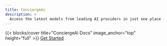 ```yaml
---
title: ConciergeAi
description: >
  Access the latest models from leading AI providers in just one place. No need for monthly subscriptions, pay only when you use.
---
```


{{< blocks/cover title="ConciergeAi Docs" image_anchor="top" height="full" >}}
<a class="btn btn-lg btn-primary me-3 mb-4" href="/docs/">
  Get Started <i class="fas fa-arrow-alt-circle-right ms-2"></i>
</a>
<!-- <a class="btn btn-lg btn-secondary me-3 mb-4" href="https://dev.concierge-ai.com">
  Start for free <i class="fa-solid fa-play ms-2 "></i>
</a> -->
<!-- <p class="lead mt-5"> <b>Your starting point for easy access to AI generative tools!<b></p> -->

<!-- {{< blocks/link-down color="info" >}} -->

<!-- {{< /blocks/cover >}}


{{% blocks/lead color="primary" %}}
ConciergeAi provides you easy access to the newest generative AI tools available to date.

Access the latest models from leading AI providers like OpenAI, Anthropic, Stability.ai, etc.

From Chat Completions to Image and Video Generation you will find plenty of tools ready to improve your productivity.

{{< blocks/link-down color="info" >}}

{{% /blocks/lead %}}

{{% blocks/lead color="white" %}}

With our **pay-as-you-go** strategy you don't need to monthly subscribe to different providers to have access to the latest models and features.

**Signup right now and get $3.00 in credits to start explore!**

{{< blocks/link-down color="info" >}}

{{% /blocks/lead %}}


{{% blocks/section color="dark" type="row" %}}


{{% blocks/feature icon="fa-solid fa-message" title="Chat Completions" %}}

Take advantage of the newest Large Language Models available on the market and use them as your virtual assistant.

{{% /blocks/feature %}}

{{% blocks/feature icon="fa-solid fa-file-lines" title="Chat with Documents" %}}

Upload your documents and use them as context for all your questions taking advantage of Retrieval Augmented Generation (RAG) techniques.

{{% /blocks/feature %}}

{{% blocks/feature icon="fa-solid fa-file-audio" title="Text to Speech" %}}

Easily convert your texts to speech selecting different voice and speed options.

{{% /blocks/feature %}}

{{% /blocks/section %}}



{{% blocks/section color="white" type="row" %}}

{{% blocks/feature icon="fa-solid fa-image" title="Image Generation" %}}

Generate incredible images using state-of-the-art models that excels in photorealism processing complex prompts.

{{% /blocks/feature %}}

{{% blocks/feature icon="fa-solid fa-video" title="Video Generation" %}}
Add motion to an image (from 2 to 5 seconds) using the newest Image-to-Video model from Stability.ai.
{{% /blocks/feature %}}

{{% blocks/feature icon="fa-solid fa-asterisk" title="Prompt Patterns" %}}
Find an extensive Promp Patterns collection to help you extract the most from the models.
{{% /blocks/feature %}}

{{% /blocks/section %}}


{{% blocks/lead color="secondary" type="row"%}}

<div class="container">
  <div class="row">
    <div class="col mb-3">
    <img src="/chatcompletions.png" alt="drawing" class="responsive" height="auto" width="100%"/>
    </div>
    <div class="col mb-3">
    <img src="/imagegeneration.png" alt="drawing" class="responsive" height="auto" width="100%"/>
    </div>
  </div>
</div>

{.h1 .text-center}
{{% /blocks/section %}} -->